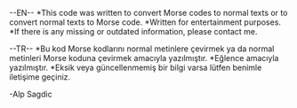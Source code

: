 --EN--
*This code was written to convert Morse codes to normal texts or to convert normal texts to Morse code.
*Written for entertainment purposes.
*If there is any missing or outdated information, please contact me.

--TR--
*Bu kod Morse kodlarını normal metinlere çevirmek ya da normal metinleri Morse koduna çevirmek amacıyla yazılmıştır.
*Eğlence amacıyla yazılmıştır.
*Eksik veya güncellenmemiş bir bilgi varsa lütfen benimle iletişime geçiniz.

-Alp Sagdic
